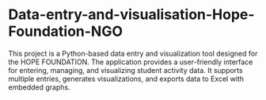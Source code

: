 # Data-entry-and-visualisation-Hope-Foundation-NGO
 This project is a Python-based data entry and visualization tool designed for the HOPE FOUNDATION. The application provides a user-friendly interface for entering, managing, and visualizing student activity data. It supports multiple entries, generates visualizations, and exports data to Excel with embedded graphs.
